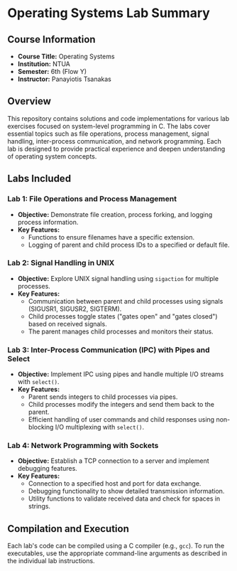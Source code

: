 # Operating Systems Lab Summary

## Course Information
- **Course Title:** Operating Systems  
- **Institution:** NTUA  
- **Semester:** 6th (Flow Y)  
- **Instructor:** Panayiotis Tsanakas  

## Overview
This repository contains solutions and code implementations for various lab exercises focused on system-level programming in C. The labs cover essential topics such as file operations, process management, signal handling, inter-process communication, and network programming. Each lab is designed to provide practical experience and deepen understanding of operating system concepts.

## Labs Included

### Lab 1: File Operations and Process Management
- **Objective:** Demonstrate file creation, process forking, and logging process information.
- **Key Features:**
  - Functions to ensure filenames have a specific extension.
  - Logging of parent and child process IDs to a specified or default file.

### Lab 2: Signal Handling in UNIX
- **Objective:** Explore UNIX signal handling using `sigaction` for multiple processes.
- **Key Features:**
  - Communication between parent and child processes using signals (SIGUSR1, SIGUSR2, SIGTERM).
  - Child processes toggle states ("gates open" and "gates closed") based on received signals.
  - The parent manages child processes and monitors their status.

### Lab 3: Inter-Process Communication (IPC) with Pipes and Select
- **Objective:** Implement IPC using pipes and handle multiple I/O streams with `select()`.
- **Key Features:**
  - Parent sends integers to child processes via pipes.
  - Child processes modify the integers and send them back to the parent.
  - Efficient handling of user commands and child responses using non-blocking I/O multiplexing with `select()`.

### Lab 4: Network Programming with Sockets
- **Objective:** Establish a TCP connection to a server and implement debugging features.
- **Key Features:**
  - Connection to a specified host and port for data exchange.
  - Debugging functionality to show detailed transmission information.
  - Utility functions to validate received data and check for spaces in strings.

## Compilation and Execution
Each lab's code can be compiled using a C compiler (e.g., `gcc`). To run the executables, use the appropriate command-line arguments as described in the individual lab instructions.
